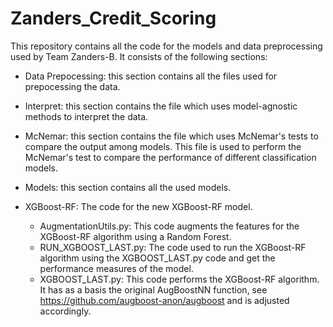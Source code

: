 # Zanders_Credit_Scoring
This repository contains all the code for the models and data preprocessing used by Team Zanders-B. It consists of the following sections:

- Data Prepocessing: this section contains all the files used for prepocessing the data.

- Interpret: this section contains the file which uses model-agnostic methods to interpret the data.

- McNemar: this section contains the file which uses McNemar's tests to compare the output among models.
 This file is used to perform the McNemar's test to compare the performance of different classification models.

- Models: this section contains all the used models.

- XGBoost-RF: The code for the new XGBoost-RF model.
  - AugmentationUtils.py: This code augments the features for the XGBoost-RF algorithm using a Random Forest.
  - RUN_XGBOOST_LAST.py: The code used to run the XGBoost-RF algorithm using the XGBOOST_LAST.py code and get the performance measures of the model.
  - XGBOOST_LAST.py: This code performs the XGBoost-RF algorithm. It has as a basis the original AugBoostNN function, see https://github.com/augboost-anon/augboost and is adjusted accordingly.
 

